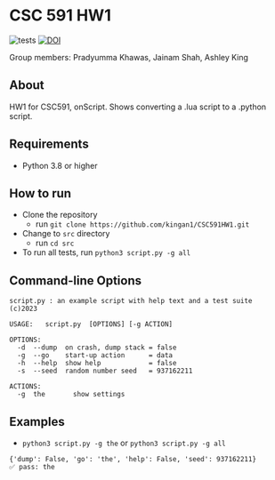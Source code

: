 
# CSC 591 HW1

![tests](https://github.com/kingan1/CSC591HW1/actions/workflows/tests.yml/badge.svg)
[![DOI](https://zenodo.org/badge/589679494.svg)](https://zenodo.org/badge/latestdoi/589679494)


Group members: Pradyumma Khawas, Jainam Shah, Ashley King

## About

HW1 for CSC591, onScript. Shows converting a .lua script to a .python script.

## Requirements

- Python 3.8 or higher

## How to run

- Clone the repository
    - run `git clone https://github.com/kingan1/CSC591HW1.git`
- Change to `src` directory
    - run `cd src`
- To run all tests, run `python3 script.py -g all`

## Command-line Options

```
script.py : an example script with help text and a test suite
(c)2023

USAGE:   script.py  [OPTIONS] [-g ACTION]

OPTIONS:
  -d  --dump  on crash, dump stack = false
  -g  --go    start-up action      = data
  -h  --help  show help            = false
  -s  --seed  random number seed   = 937162211

ACTIONS:
  -g  the       show settings
  ```

## Examples

- `python3 script.py -g the` or `python3 script.py -g all`
```
{'dump': False, 'go': 'the', 'help': False, 'seed': 937162211}
✅ pass: the
```

